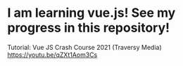 # I am learning vue.js! See my progress in this repository!

Tutorial: Vue JS Crash Course 2021 (Traversy Media) https://youtu.be/qZXt1Aom3Cs
